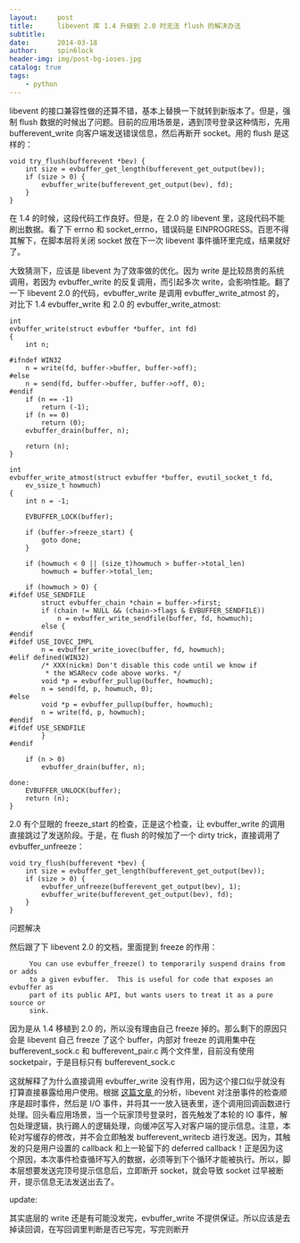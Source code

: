 ```yaml
---
layout:     post
title:      libevent 库 1.4 升级到 2.0 时无法 flush 的解决办法
subtitle:   
date:       2014-03-18
author:     spin6lock
header-img: img/post-bg-ioses.jpg
catalog: true
tags:
    - python
---
```

libevent 的接口兼容性做的还算不错，基本上替换一下就转到新版本了。但是，强制 flush 数据的时候出了问题。目前的应用场景是，遇到顶号登录这种情形，先用 bufferevent_write 向客户端发送错误信息，然后再断开 socket。用的 flush 是这样的：

```
void try_flush(bufferevent *bev) {
    int size = evbuffer_get_length(bufferevent_get_output(bev));
    if (size > 0) {
        evbuffer_write(bufferevent_get_output(bev), fd);
    }  
}
```

在 1.4 的时候，这段代码工作良好。但是，在 2.0 的 libevent 里，这段代码不能刷出数据。看了下 errno 和 socket_errno，错误码是 EINPROGRESS。百思不得其解下，在脚本层将关闭 socket 放在下一次 libevent 事件循环里完成，结果就好了。

大致猜测下，应该是 libevent 为了效率做的优化。因为 write 是比较昂贵的系统调用，若因为 evbuffer_write 的反复调用，而引起多次 write，会影响性能。翻了一下 libevent 2.0 的代码，evbuffer_write 是调用 evbuffer_write_atmost 的，对比下 1.4 evbuffer_write 和 2.0 的 evbuffer_write_atmost:

```
int
evbuffer_write(struct evbuffer *buffer, int fd)
{
    int n;

#ifndef WIN32
    n = write(fd, buffer->buffer, buffer->off);
#else
    n = send(fd, buffer->buffer, buffer->off, 0);
#endif
    if (n == -1)
        return (-1);
    if (n == 0)
        return (0);
    evbuffer_drain(buffer, n);

    return (n);
}
```

```
int
evbuffer_write_atmost(struct evbuffer *buffer, evutil_socket_t fd,
    ev_ssize_t howmuch)
{
    int n = -1;

    EVBUFFER_LOCK(buffer);

    if (buffer->freeze_start) {
        goto done;
    }

    if (howmuch < 0 || (size_t)howmuch > buffer->total_len)
        howmuch = buffer->total_len;

    if (howmuch > 0) {
#ifdef USE_SENDFILE
        struct evbuffer_chain *chain = buffer->first;
        if (chain != NULL && (chain->flags & EVBUFFER_SENDFILE))
            n = evbuffer_write_sendfile(buffer, fd, howmuch);
        else {
#endif
#ifdef USE_IOVEC_IMPL
        n = evbuffer_write_iovec(buffer, fd, howmuch);
#elif defined(WIN32)
        /* XXX(nickm) Don't disable this code until we know if
         * the WSARecv code above works. */
        void *p = evbuffer_pullup(buffer, howmuch);
        n = send(fd, p, howmuch, 0);
#else
        void *p = evbuffer_pullup(buffer, howmuch);
        n = write(fd, p, howmuch);
#endif
#ifdef USE_SENDFILE
        }
#endif

    if (n > 0)
        evbuffer_drain(buffer, n);

done:
    EVBUFFER_UNLOCK(buffer);
    return (n);
}
```

2.0 有个显眼的 freeze_start 的检查，正是这个检查，让 evbuffer_write 的调用直接跳过了发送阶段。于是，在 flush 的时候加了一个 dirty trick，直接调用了 evbuffer_unfreeze：

```
void try_flush(bufferevent *bev) {
    int size = evbuffer_get_length(bufferevent_get_output(bev));
    if (size > 0) {
        evbuffer_unfreeze(bufferevent_get_output(bev), 1);
        evbuffer_write(bufferevent_get_output(bev), fd);
    } 
}
```

问题解决

然后跟了下 libevent 2.0 的文档，里面提到 freeze 的作用：

```
     You can use evbuffer_freeze() to temporarily suspend drains from or adds
     to a given evbuffer.  This is useful for code that exposes an evbuffer as
     part of its public API, but wants users to treat it as a pure source or
     sink.
```

因为是从 1.4 移植到 2.0 的，所以没有理由自己 freeze 掉的。那么剩下的原因只会是 libevent 自己 freeze 了这个 buffer，内部对 freeze 的调用集中在 bufferevent_sock.c 和 bufferevent_pair.c 两个文件里，目前没有使用 socketpair，于是目标只有 bufferevent_sock.c

这就解释了为什么直接调用 evbuffer_write 没有作用，因为这个接口似乎就没有打算直接暴露给用户使用。根据 [ 这篇文章 ](http://liuxun.org/blog/libevent-yuan-ma-shen-du-pou-xi-san-libevent-ji-ben-shi-yong-chang-jing-he-shi-jian-liu-cheng/) 的分析，libevent 对注册事件的检查顺序是超时事件，然后是 I/O 事件，并将其一一放入链表里，逐个调用回调函数进行处理。回头看应用场景，当一个玩家顶号登录时，首先触发了本轮的 IO 事件，解包处理逻辑，执行踢人的逻辑处理，向缓冲区写入对客户端的提示信息。注意，本轮对写缓存的修改，并不会立即触发 bufferevent_writecb 进行发送。因为，其触发的只是用户设置的 callback 和上一轮留下的 deferred callback！正是因为这个原因，本次事件检查循环写入的数据，必须等到下个循环才能被执行。所以，脚本层想要发送完顶号提示信息后，立即断开 socket，就会导致 socket 过早被断开，提示信息无法发送出去了。

update:

其实底层的 write 还是有可能没发完，evbuffer_write 不提供保证。所以应该是去掉读回调，在写回调里判断是否已写完，写完则断开
